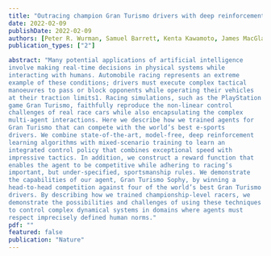 ```yaml
---
title: "Outracing champion Gran Turismo drivers with deep reinforcement learning"
date: 2022-02-09
publishDate: 2022-02-09
authors: [Peter R. Wurman, Samuel Barrett, Kenta Kawamoto, James MacGlashan, Kaushik Subramanian, Thomas J. Walsh, Roberto Capobianco, Alisa Devlic, Franziska Eckert, Florian Fuchs, Leilani Gilpin, Piyush Khandelwal, Varun Kompella, HaoChih Lin, Patrick MacAlpine, Declan Oller, Takuma Seno, Craig Sherstan, Michael D. Thomure, Houmehr Aghabozorgi, Leon Barrett, Rory Douglas, Dion Whitehead, Peter Dürr, Peter Stone, Michael Spranger & Hiroaki Kitano ]
publication_types: ["2"]

abstract: "Many potential applications of artificial intelligence
involve making real-time decisions in physical systems while
interacting with humans. Automobile racing represents an extreme
example of these conditions; drivers must execute complex tactical
manoeuvres to pass or block opponents while operating their vehicles
at their traction limits1. Racing simulations, such as the PlayStation
game Gran Turismo, faithfully reproduce the non-linear control
challenges of real race cars while also encapsulating the complex
multi-agent interactions. Here we describe how we trained agents for
Gran Turismo that can compete with the world’s best e-sports
drivers. We combine state-of-the-art, model-free, deep reinforcement
learning algorithms with mixed-scenario training to learn an
integrated control policy that combines exceptional speed with
impressive tactics. In addition, we construct a reward function that
enables the agent to be competitive while adhering to racing’s
important, but under-specified, sportsmanship rules. We demonstrate
the capabilities of our agent, Gran Turismo Sophy, by winning a
head-to-head competition against four of the world’s best Gran Turismo
drivers. By describing how we trained championship-level racers, we
demonstrate the possibilities and challenges of using these techniques
to control complex dynamical systems in domains where agents must
respect imprecisely defined human norms."
pdf: ""
featured: false
publication: "Nature"
---
```


